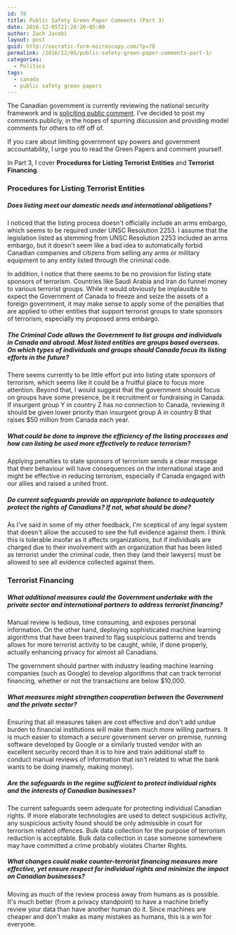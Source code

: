 ```yaml
---
id: 78
title: Public Safety Green Paper Comments (Part 3)
date: 2016-12-05T21:28:20-05:00
author: Zach Jacobi
layout: post
guid: http://socratic-form-microscopy.com/?p=78
permalink: /2016/12/05/public-safety-green-paper-comments-part-3/
categories:
  - Politics
tags:
  - canada
  - public safety green papers
---
```


The Canadian government is currently reviewing the national security framework and is <a href="https://www.publicsafety.gc.ca/cnt/cnslttns/ntnl-scrt/index-en.aspx">soliciting public comment</a>. I’ve decided to post my comments publicly, in the hopes of spurring discussion and providing model comments for others to riff off of.

If you care about limiting government spy powers and government accountability, I urge you to read the Green Papers and comment yourself.

In Part 3, I cover <strong>Procedures for Listing Terrorist Entities</strong> and <strong>Terrorist Financing</strong>.

<h3>Procedures for Listing Terrorist Entities</h3>
<h5>Does listing meet our domestic needs and international obligations?</h5>
I noticed that the listing process doesn't officially include an arms embargo, which seems to be required under UNSC Resolution 2253. I assume that the legislation listed as stemming from UNSC Resolution 2253 included an arms embargo, but it doesn't seem like a bad idea to automatically forbid Canadian companies and citizens from selling any arms or military equipment to any entity listed through the criminal code.

In addition, I notice that there seems to be no provision for listing state sponsors of terrorism. Countries like Saudi Arabia and Iran do funnel money to various terrorist groups. While it would obviously be implausible to expect the Government of Canada to freeze and seize the assets of a foreign government, it may make sense to apply some of the penalties that are applied to other entities that support terrorist groups to state sponsors of terrorism, especially my proposed arms embargo.

<h5>The Criminal Code allows the Government to list groups and individuals in Canada and abroad. Most listed entities are groups based overseas. On which types of individuals and groups should Canada focus its listing efforts in the future?</h5>
There seems currently to be little effort put into listing state sponsors of terrorism, which seems like it could be a fruitful place to focus more attention. Beyond that, I would suggest that the government should focus on groups have some presence, be it recruitment or fundraising in Canada. If insurgent group Y in country Z has no connection to Canada, reviewing it should be given lower priority than insurgent group A in country B that raises $50 million from Canada each year.
<h5>What could be done to improve the efficiency of the listing processes and how can listing be used more effectively to reduce terrorism?</h5>
Applying penalties to state sponsors of terrorism sends a clear message that their behaviour will have consequences on the international stage and might be effective in reducing terrorism, especially if Canada engaged with our allies and raised a united front.
<h5>Do current safeguards provide an appropriate balance to adequately protect the rights of Canadians? If not, what should be done?</h5>
As I've said in some of my other feedback, I'm sceptical of any legal system that doesn't allow the accused to see the full evidence against them. I think this is tolerable insofar as it affects organizations, but if individuals are charged due to their involvement with an organization that has been listed as terrorist under the criminal code, then they (and their lawyers) must be allowed to see all evidence collected against them.
<h3>Terrorist Financing</h3>
<h5>What additional measures could the Government undertake with the private sector and international partners to address terrorist financing?</h5>
Manual review is tedious, time consuming, and exposes personal information. On the other hand, deploying sophisticated machine learning algorithms that have been trained to flag suspicious patterns and trends allows for more terrorist activity to be caught, while, if done properly, actually enhancing privacy for almost all Canadians.

The government should partner with industry leading machine learning companies (such as Google) to develop algorithms that can track terrorist financing, whether or not the transactions are below $10,000.

<h5>What measures might strengthen cooperation between the Government and the private sector?</h5>
Ensuring that all measures taken are cost effective and don't add undue burden to financial institutions will make them much more willing partners. It is much easier to stomach a secure government server on premise, running software developed by Google or a similarly trusted vendor with an excellent security record than it is to hire and train additional staff to conduct manual reviews of information that isn't related to what the bank wants to be doing (namely, making money).
<h5>Are the safeguards in the regime sufficient to protect individual rights and the interests of Canadian businesses?</h5>
The current safeguards seem adequate for protecting individual Canadian rights. If more elaborate technologies are used to detect suspicious activity, any suspicious activity found should be only admissible in court for terrorism related offences. Bulk data collection for the purpose of terrorism reduction is acceptable. Bulk data collection in case someone somewhere may have committed a crime probably violates Charter Rights.
<h5>What changes could make counter-terrorist financing measures more effective, yet ensure respect for individual rights and minimize the impact on Canadian businesses?</h5>
Moving as much of the review process away from humans as is possible. It's much better (from a privacy standpoint) to have a machine briefly review your data than have another human do it. Since machines are cheaper and don't make as many mistakes as humans, this is a win for everyone.
